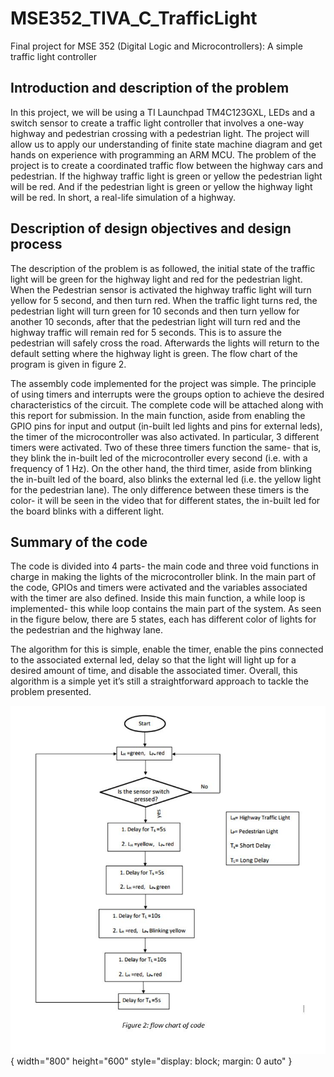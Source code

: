 # MSE352_TIVA_C_TrafficLight
Final project for MSE 352 (Digital Logic and Microcontrollers): A simple traffic light controller



## Introduction and description of the problem
In this project, we will be using a TI Launchpad TM4C123GXL, LEDs and a switch sensor to create a traffic light controller that involves a one-way highway and pedestrian crossing with a pedestrian light. The project will allow us to apply our understanding of finite state machine diagram and get hands on experience with programming an ARM MCU. The problem of the project is to create a coordinated traffic flow between the highway cars and pedestrian. If the highway traffic light is green or yellow the pedestrian light will be red. And if the pedestrian light is green or yellow the highway light will be red. In short, a real-life simulation of a highway. 


## Description of design objectives and design process
The description of the problem is as followed, the initial state of the traffic light will be green for the highway light and red for the pedestrian light. When the Pedestrian sensor is activated the highway traffic light will turn yellow for 5 second, and then turn red. When the traffic light turns red, the pedestrian light will turn green for 10 seconds and then turn yellow for another 10 seconds, after that the pedestrian light will turn red and the highway traffic will remain red for 5 seconds. This is to assure the pedestrian will safely cross the road. Afterwards the lights will return to the default setting where the highway light is green. The flow chart of the program is given in figure 2.


The assembly code implemented for the project was simple. The principle of using timers and interrupts were the groups option to achieve the desired characteristics of the circuit. The complete code will be attached along with this report for submission. In the main function, aside from enabling the GPIO pins for input and output (in-built led lights and pins for external leds), the timer of the microcontroller was also activated. In particular, 3 different timers were activated. Two of these three timers function the same- that is, they blink the in-built led of the microcontroller every second (i.e. with a frequency of 1 Hz). On the other hand, the third timer, aside from blinking the in-built led of the board, also blinks the external led (i.e. the yellow light for the pedestrian lane). The only difference between these timers is the color- it will be seen in the video that for different states, the in-built led for the board blinks with a different light. 

## Summary of the code
The code is divided into 4 parts- the main code and three void functions in charge in making the lights of the microcontroller blink. In the main part of the code, GPIOs and timers were activated and the variables associated with the timer are also defined. Inside this main function, a while loop is implemented- this while loop contains the main part of the system. As seen in the figure below, there are 5 states, each has different color of lights for the pedestrian and the highway lane. 

The algorithm for this is simple, enable the timer, enable the pins connected to the associated external led, delay so that the light will light up for a desired amount of time, and disable the associated timer. Overall, this algorithm is a simple yet it’s still a straightforward approach to tackle the problem presented.


![](https://github.com/bricc/MSE352_TIVA_C_TrafficLight/blob/master/StateDiagram_.JPG){ width="800" height="600" style="display: block; margin: 0 auto" }
